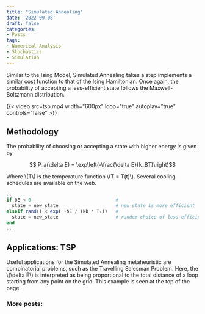 ```yaml
---
title: "Simulated Annealing"
date: '2022-09-08'
draft: false
categories: 
- Posts
tags: 
- Numerical Analysis
- Stochastics
- Simulation
---
```


Similar to the Ising Model, Simulated Annealing takes a step implements a similar cost function to that of the Ising Hamiltonian. Once again, the probability of accepting a less-efficient state follows the Maxwell-Boltzmann distribution.

{{< video src=tsp.mp4 width="600px" loop="true" autoplay="true" controls="false" >}}

## Methodology

The probability of choosing or accepting a state with higher energy is given by

$$ P_a(\delta E) = \exp\left(-\frac{\delta E}{k_BT}\right)$$

Where \\(T\\) is the temperature function \\(T = T(t)\\). Several cooling schedules are available on the web.

```julia
...
if δE < 0                               # 
  state = new_state                     # new state is more efficient
elseif rand() < exp( -δE / (kb * Tᵢ))   # 
  state = new_state                     # random choice of less efficient state
end
...
```

## Applications: TSP

Useful applications for the Simulated Annealing metaheuristic are combinatorial problems, such as the Travelling Salesman Problem. Here, the \\(\delta E\\) is interpreted as being proportional to the total distance of a loop starting from any point on the grid. This example is seen at the top of the page.

<!-- ![TSP GIF](/images/waves/wave_barriers.gif) -->

### More posts: